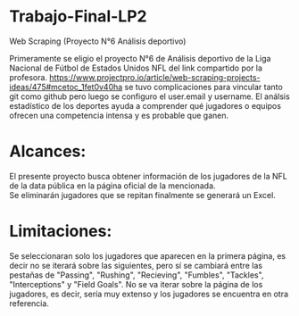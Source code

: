 # Trabajo-Final-LP2

Web Scraping (Proyecto N°6 Análisis deportivo)

Primeramente se eligio el proyecto N°6 de Análisis deportivo de la Liga Nacional de Fútbol de Estados Unidos NFL del link compartido por la profesora.
https://www.projectpro.io/article/web-scraping-projects-ideas/475#mcetoc_1fet0v40ha
se tuvo complicaciones para vincular tanto git como github pero luego se configuro el user.email y username. 
El análsis estadístico de los deportes ayuda a comprender qué jugadores o equipos ofrecen una competencia intensa y es probable que ganen.


# Alcances:

El presente proyecto busca obtener información de los jugadores de la NFL de la data pública en la página oficial de la mencionada.  
Se eliminarán jugadores que se repitan
finalmente se generará un Excel.

# Limitaciones: 

Se seleccionaran solo los jugadores que aparecen en la primera página, es decir no se iterará sobre las siguientes, pero sí se cambiará entre las pestañas de "Passing", "Rushing", "Recieving", "Fumbles", "Tackles", "Interceptions" y "Field Goals".
No se va iterar sobre la página de los jugadores, es decir, sería muy extenso y los jugadores se encuentra en otra referencia.
